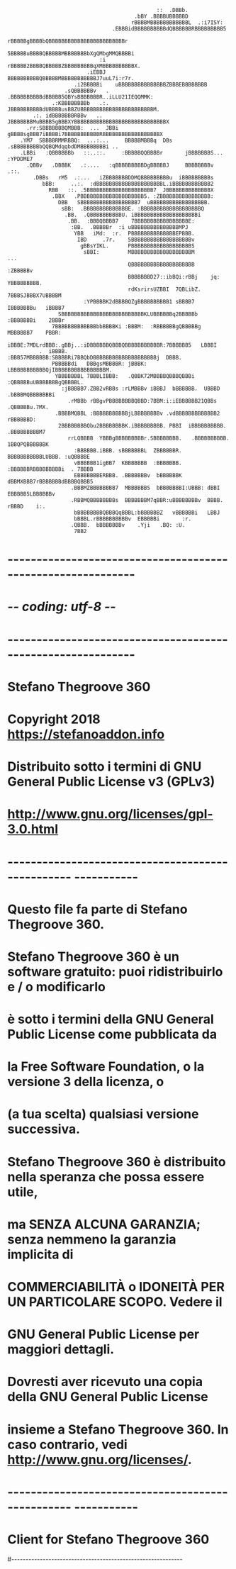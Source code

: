 
                                                                        
                                                   ::  .DBBb.                                          
                                            .bBY .BBBBUBBBBBD                                          
                                           rBBBBMBBBBBBBBBBBBL  .:i7ISY:                               
                                     .EBBBidBBBBBBBBBBdQBBBBBBRBBBBBBBBB5                              
                                     rBBBBBgBBBBbQBBBBBBBBBBBBBBBBBBBBBBBBr                            
                                     5BBBBBuBBBBQBBBBBMBBBBBBBbXgQMbgMMQBBBBi                          
                                 :i  rBBBBB2BBBBQBBBBBZBBBBBBBBBqXMBBBBBBBBBBX.                        
                             .iEBBJ   BBBBBBBBBBQBBBBBMBBBBBBBBBBBJ7uuL7i:r7r.                         
                         .i2BBBBBi    uBBBBBBBBBBBBBBBZBBBEBBBBBBBB                                    
                      .sQBBBBBBv   .  .BBBBBBBBBBdBBBBB5QBYsBBBBBBBR..iLLU21IEQQMMK:                   
                  .:KBBBBBBBBb   .:.  JBBBBBBBBBBdUBBBBusBBZUBBBBBBBBBBBBBBBBBBBBBBBM.                 
            .:. idBBBBBBBRBBv   ..  JBBBBBBBMuBBBB5gBBBXYBBBBBBBBBBBBBBBBBBBBBBBBBBBBBX                
          .rr:SBBBBBBBQMBBB:  ...  JBBi gBBBBsgBBB7iBBBBi7BBBBBBBBBBBRBBBBBBBBBBBBBBBBBBX              
        .YM7  SBBBBRMMRBBQ:  ...:...     BBBBBMBBBq  DBs   .sBBBBBBBBbQQBQMdqqbdDMBBBBBBBBi ..         
        .LBBi   :QBBBBBBb   ::..::.     :BBBBBQQBBBBr       jBBBBBBBS...               :YPDDME7        
          .QBBv   .DBBBK   .:....   :qBBBBBBBBBDgBBBBBJ     BBBBBBBBv                      .::.        
            .DBBs   rM5  .:...   iZBBBBBBBDDMQBBBBBBBBBu  iBBBBBBBBBs                                  
               bBB:     ..:.  :dBBBBBBBBBBBBBBBBBBBBBL.iBBBBBBBBBBBB2                                  
                 RBB   ::. .5BBBBBBBBBBBBBBBBBBBBB7  JBBBBBBBBBBBBBBX                                  
                  .BBX   .PBBBBBBBBBBBBBBBBBBBB5. :ZBBBBBBBBBBBBBBBB:                                  
                    DBB   SBBBBBBBBBBBBBBBBBB7  uBBBBBBBBBBBBBBBBBB.                                   
                     sBB:  .BBBBBBBBBBBBBBE. :BBBBBBBBBBBBBBBBBBBQ                                     
                      .BB.  .QBBBBBBBBBBU. iBBBBBBBBBBBBBBBBBBBBi                                      
                       .BB.  :BBBQBBBB7    7BBBBBBBBBBBBBBBBBE:                                        
                        :BB.  .BBBBBr  :i uBBBBBBBBBBBBBBBMPJ                                          
                         YBB   iMd:  :r.  PBBBBBBBBBBBBBBEPBBB.                                        
                          IBD     .7r.    5BBBBBBBBBBBBBBBBBBBv                                        
                           gBBsYIKL.      PBBBBBBBBBBBBBBBBBBBS                                        
                            sBBI:         MBBBBBBBBBBBBBBBBBBBM             ...                        
                                          QBBBBBBBBBBBBBBBBBBBB          :ZBBBBBv                      
                                          BBBBBBBD27::ibBQi:rBBj    jq: YBBBBBBBBB.                    
                                          rdKsrirsUZBBI  7QBLibZ. 7BBBSJBBBX7UBBBBM                    
                            :YPBBBBK2dBBBBQZgBBBBBBBBBB1 sBBBB7   IBBBBBBBu   iBBBB7                   
                    SBBBBBBBBBBBBBBBBBBBBBBBBBBKLUBBBBBBq2BBBBBb  :BBBBBBBi    2BBBr                   
                  7BBBBBBBBBBBBBbbBBBBKi :BBBM:  :RBBBBBBgQBBBBBg  MBBBBBB7    PBBR:                   
                 iBBBE:7MDLrdBBB:.gBBj..:iDBBBBBBQBBBQBBBBBBBBBBBR:7BBBBBB5   LBBBI                    
              .  iBBBB.     :BBB57MBBBBBB:SBBBBRi7BBQbDBBBBBBBBBBBBBBBBBBBBj  DBBB.                    
                  PBBBBBdi   DBBgsMBBBBR: jBBBK: LBBBBBBBBBBBQjIBBBBBBBBBBBBBBBBM.                     
                   YBBBBBBBL 7BBBLIBBB:   .QBBK72MBBBBQBBBQBBBi :QBBBBBuUBBBBBBBgQBBBBL.               
                     :jBBBBB7.ZBB2vRBBs :rLMBBBv iBBBJ  bBBBBBB.  UBBBD  .bBBBMQBBBBBBBi               
                       .rMBBb rBBgvPBBBBBBBBQBBD:7BBM:i:iEBBBBBB21QBBs    .QBBBBBu.7MX.                
                   .BBBBMQBBL :BBBBBBBBBBBjLBBBBBBBBv .vdBBBBBBBBBBBBB2   rBBBBBBD:                    
                    2BBBBBBBBQbu2BBBBBBBBK.iBBBBBBBBB. PBBI  iBBBBBBBBBB. .BBBBBBBBBM7                 
                       rrLQBBBB  YBBBgBBBBBBBBBr.SBBBBBBBB.   .BBBBBBBBBB. 1BBQPQBBBBBBK               
                         :BBBBBB.iBBB. sBBBBBBBL  ZBBBBBBR.    BBBBBBBBBBBLUBBB. :uQBBBBE              
                         vBBBBBB1igBB7  KBBBBBBB  :BBBBBBB.   :BBBBBBRBBBBBBBBBi  . 7BBBB              
                         EBBBBBBBERBBB. .BBBBBBBv  bBBBBBBK   dBBMXBBB7rBBBBBBBdBBBBQBBB5              
                        .BBBMZBBBBBBBB7  MBBBBBBS  bBBBBBBBI:UBBB: dBBI  EBBBBB5LBBBBBBv               
                        .RBBMQBBBBBBBBs  BBBBBBBM7qBBR:uBBBBBBBBv  BBBB.  rBBBD    i:.                 
                         bBBBBBBBBQBBBQqBBBL:bBBBBBBZ   vBBBBBBi   LBBJ                                
                         bBBBL.rBBBBBBBBBBv  EBBBBBi       :r.                                         
                        .QBBB.  bBBBBBBBv    .Yji   .BQ: :U.                                           
                         7BB2                       



# ------------------------------------------------------------
# -*- coding: utf-8 -*-
# ------------------------------------------------------------
# Stefano Thegroove 360
# Copyright 2018 https://stefanoaddon.info
#
# Distribuito sotto i termini di GNU General Public License v3 (GPLv3)
# http://www.gnu.org/licenses/gpl-3.0.html
# ------------------------------------------------- -----------
# Questo file fa parte di Stefano Thegroove 360.
#
# Stefano Thegroove 360 ​​è un software gratuito: puoi ridistribuirlo e / o modificarlo
# è sotto i termini della GNU General Public License come pubblicata da
# la Free Software Foundation, o la versione 3 della licenza, o
# (a tua scelta) qualsiasi versione successiva.
#
# Stefano Thegroove 360 ​​è distribuito nella speranza che possa essere utile,
# ma SENZA ALCUNA GARANZIA; senza nemmeno la garanzia implicita di
# COMMERCIABILITÀ o IDONEITÀ PER UN PARTICOLARE SCOPO. Vedere il
# GNU General Public License per maggiori dettagli.
#
# Dovresti aver ricevuto una copia della GNU General Public License
# insieme a Stefano Thegroove 360. In caso contrario, vedi <http://www.gnu.org/licenses/>.
# ------------------------------------------------- -----------
# Client for Stefano Thegroove 360
#------------------------------------------------------------
